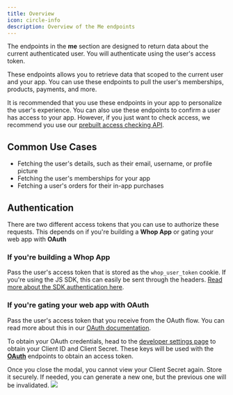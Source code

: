 ```yaml
---
title: Overview
icon: circle-info
description: Overview of the Me endpoints
---
```


The endpoints in the **me** section are designed to return data about the current authenticated user. You will authenticate using the user's access token.

These endpoints allows you to retrieve data that scoped to the current user and your app. You can use these endpoints to pull the user's memberships, products, payments, and more.

It is recommended that you use these endpoints in your app to personalize the user's experience. You can also use these endpoints to confirm a user has access to your app. However, if you just want to check access, we recommend you use our [prebuilt access checking API](/hi).

## Common Use Cases

- Fetching the user's details, such as their email, username, or profile picture
- Fetching the user's memberships for your app
- Fetching a user's orders for their in-app purchases

## Authentication

There are two different access tokens that you can use to authorize these requests. This depends on if you're building a **Whop App** or gating your web app with **OAuth**

### If you're building a **Whop App**

Pass the user's access token that is stored as the `whop_user_token` cookie. If you're using the JS SDK, this can easily be sent through the headers. [Read more about the SDK authentication here](/sdk/api).

### If you're gating your web app with **OAuth**

Pass the user's access token that you receive from the OAuth flow. You can read more about this in our [OAuth documentation](/oauth).

To obtain your OAuth credentials, head to the [developer settings page](https://dash.whop.com/settings/developer) to obtain your Client ID and Client Secret. These keys will be used with the [**OAuth**](/oauth) endpoints to obtain an access token.

<Warning>
  Once you close the modal, you cannot view your Client Secret again. Store it
  securely. If needed, you can generate a new one, but the previous one will be
  invalidated.
</Warning>

<Frame>
  <img src="https://i.imgur.com/Sqptcno.png" />
</Frame>
